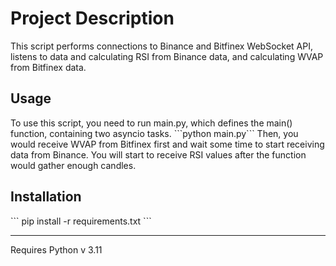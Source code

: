 <h1>Project Description</h1>
This script performs connections to Binance and Bitfinex WebSocket API, listens to data and calculating RSI from Binance data, and calculating WVAP from Bitfinex data.
<h2>Usage</h2>
To use this script, you need to run main.py, which defines the main() function, containing two asyncio tasks. 
```python main.py```
Then, you would receive WVAP from Bitfinex first and wait some time to start receiving data from Binance. 
You will start to receive RSI values after the function would gather enough candles.
<h2>Installation</h2>
```
pip install -r requirements.txt
```
<hr>
Requires Python v 3.11